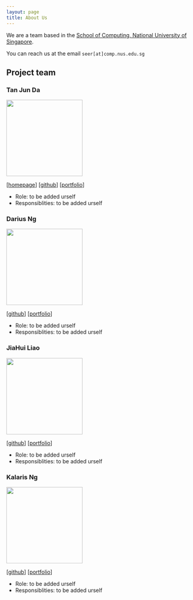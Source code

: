 ```yaml
---
layout: page
title: About Us
---
```


We are a team based in the [School of Computing, National University of Singapore](http://www.comp.nus.edu.sg).

You can reach us at the email `seer[at]comp.nus.edu.sg`

## Project team

### Tan Jun Da

<img src="images/johndoe.png" width="200px">

[[homepage](http://www.comp.nus.edu.sg/~damithch)]
[[github](https://github.com/johndoe)]
[[portfolio](team/johndoe.md)]

* Role: to be added urself
* Responsiblities: to be added urself

### Darius Ng

<img src="images/johndoe.png" width="200px">

[[github](http://github.com/dfordarius)]
[[portfolio](team/dfordarius.md)]

* Role: to be added urself
* Responsiblities: to be added urself

### JiaHui Liao

<img src="images/johndoe.png" width="200px">

[[github](http://github.com/johndoe)] [[portfolio](team/johndoe.md)]

* Role: to be added urself
* Responsiblities: to be added urself

### Kalaris Ng

<img src="images/johndoe.png" width="200px">

[[github](http://github.com/johndoe)]
[[portfolio](team/johndoe.md)]

* Role: to be added urself
* Responsiblities: to be added urself


